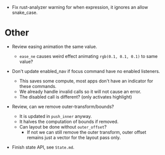 * Fix rust-analyzer warning for when expression, it ignores an allow snake_case.

# Other

* Review easing animation the same value.
     - `ease_ne` causes weird effect animating `rgb(0.1, 0.1, 0.1)` to same value?
* Don't update enabled_nav if focus command have no enabled listeners.
    - This saves some compute, most apps don't have an indicator for these commands.
    - We already handle invalid calls so it will not cause an error.
    - The disabled call is different? (only activates highlight)

* Review, can we remove outer-transform/bounds?
    - It is updated in `push_inner` anyway.
    - It halves the computation of bounds if removed.
    - Can layout be done without `outer_offset`?
        - If not we can still remove the outer transform, outer offset remains just a vector for the layout pass only. 
* Finish state API, see `State.md`.
